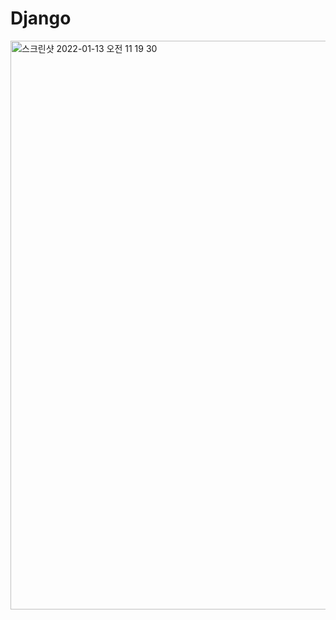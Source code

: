 # Django

<img width="910" alt="스크린샷 2022-01-13 오전 11 19 30" src="https://user-images.githubusercontent.com/89058117/149254241-7040c457-81fc-463e-8dc7-286ad62719a9.png">
